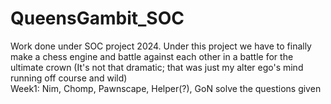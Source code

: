 # QueensGambit_SOC
Work done under SOC project 2024. Under this project we have to finally make a chess engine and battle against each other in a battle for the ultimate crown (It's not that dramatic; that was just my alter ego's mind running off course and wild)
<br>
Week1: Nim, Chomp, Pawnscape, Helper(?), GoN solve the questions given
